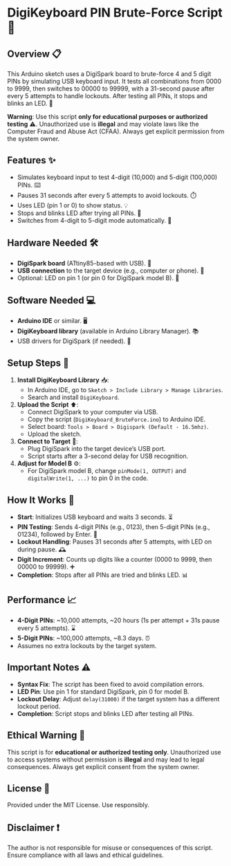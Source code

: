 # DigiKeyboard PIN Brute-Force Script 🚀

## Overview 📋

This Arduino sketch uses a DigiSpark board to brute-force 4 and 5 digit PINs by simulating USB keyboard input. It tests all combinations from 0000 to 9999, then switches to 00000 to 99999, with a 31-second pause after every 5 attempts to handle lockouts. After testing all PINs, it stops and blinks an LED. 🔢

**Warning**: Use this script **only for educational purposes or authorized testing** ⚠️. Unauthorized use is **illegal** and may violate laws like the Computer Fraud and Abuse Act (CFAA). Always get explicit permission from the system owner.

## Features ✨

- Simulates keyboard input to test 4-digit (10,000) and 5-digit (100,000) PINs. ⌨️
- Pauses 31 seconds after every 5 attempts to avoid lockouts. ⏱️
- Uses LED (pin 1 or 0) to show status. 💡
- Stops and blinks LED after trying all PINs. 🛑
- Switches from 4-digit to 5-digit mode automatically. 🔄

## Hardware Needed 🛠️

- **DigiSpark board** (ATtiny85-based with USB). 🔌
- **USB connection** to the target device (e.g., computer or phone). 📱
- Optional: LED on pin 1 (or pin 0 for DigiSpark model B). 🌟

## Software Needed 💻

- **Arduino IDE** or similar. 🖥️
- **DigiKeyboard library** (available in Arduino Library Manager). 📚
- USB drivers for DigiSpark (if needed). 🔧

## Setup Steps 📝

1. **Install DigiKeyboard Library** 📥:
   - In Arduino IDE, go to `Sketch > Include Library > Manage Libraries`.
   - Search and install `DigiKeyboard`.
2. **Upload the Script** ⬆️:
   - Connect DigiSpark to your computer via USB.
   - Copy the script (`DigiKeyboard_BruteForce.ino`) to Arduino IDE.
   - Select board: `Tools > Board > Digispark (Default - 16.5mhz)`.
   - Upload the sketch.
3. **Connect to Target** 🔗:
   - Plug DigiSpark into the target device’s USB port.
   - Script starts after a 3-second delay for USB recognition.
4. **Adjust for Model B** ⚙️:
   - For DigiSpark model B, change `pinMode(1, OUTPUT)` and `digitalWrite(1, ...)` to pin 0 in the code.

## How It Works 🤖

- **Start**: Initializes USB keyboard and waits 3 seconds. ⏳
- **PIN Testing**: Sends 4-digit PINs (e.g., 0123), then 5-digit PINs (e.g., 01234), followed by Enter. 🔑
- **Lockout Handling**: Pauses 31 seconds after 5 attempts, with LED on during pause. 🕰️
- **Digit Increment**: Counts up digits like a counter (0000 to 9999, then 00000 to 99999). ➕
- **Completion**: Stops after all PINs are tried and blinks LED. 📊

## Performance 📈

- **4-Digit PINs**: ~10,000 attempts, ~20 hours (1s per attempt + 31s pause every 5 attempts). ⌛
- **5-Digit PINs**: ~100,000 attempts, ~8.3 days. ⏰
- Assumes no extra lockouts by the target system.

## Important Notes ⚠️

- **Syntax Fix**: The script has been fixed to avoid compilation errors.
- **LED Pin**: Use pin 1 for standard DigiSpark, pin 0 for model B.
- **Lockout Delay**: Adjust `delay(31000)` if the target system has a different lockout period.
- **Completion**: Script stops and blinks LED after testing all PINs.

## Ethical Warning 🚨

This script is for **educational or authorized testing only**. Unauthorized use to access systems without permission is **illegal** and may lead to legal consequences. Always get explicit consent from the system owner.

## License 📄

Provided under the MIT License. Use responsibly.

## Disclaimer ❗

The author is not responsible for misuse or consequences of this script. Ensure compliance with all laws and ethical guidelines.
